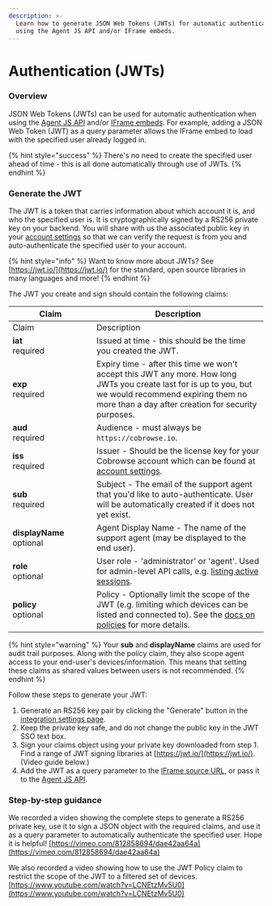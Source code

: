 ```yaml
---
description: >-
  Learn how to generate JSON Web Tokens (JWTs) for automatic authentication when
  using the Agent JS API and/or IFrame embeds.
---
```


# Authentication (JWTs)

### Overview

JSON Web Tokens (JWTs) can be used for automatic authentication when using the [Agent JS API](../agent-sdk/) and/or [IFrame embeds](../custom-iframe-embeds.md). For example, adding a JSON Web Token (JWT) as a query parameter allows the IFrame embed to load with the specified user already logged in.&#x20;

{% hint style="success" %}
There's no need to create the specified user ahead of time - this is all done automatically through use of JWTs.
{% endhint %}

### Generate the JWT

The JWT is a token that carries information about which account it is, and who the specified user is. It is cryptographically signed by a RS256 private key on your backend. You will share with us the associated public key in your [account settings](https://cobrowse.io/dashboard/settings/integrations) so that we can verify the request is from you and auto-authenticate the specified user to your account.&#x20;

{% hint style="info" %}
Want to know more about JWTs? See [https://jwt.io/](https://jwt.io/) for the standard, open source libraries in many languages and more!
{% endhint %}

The JWT you create and sign should contain the following claims:

<table data-header-hidden><thead><tr><th width="150">Claim</th><th>Description</th></tr></thead><tbody><tr><td>Claim</td><td>Description</td></tr><tr><td><strong>iat</strong><br>required</td><td>Issued at time - this should be the time you created the JWT.</td></tr><tr><td><strong>exp</strong><br>required</td><td>Expiry time - after this time we won't accept this JWT any more. How long JWTs you create last for is up to you, but we would recommend expiring them no more than a day after creation for security purposes.</td></tr><tr><td><strong>aud</strong><br>required</td><td>Audience - must always be <code>https://cobrowse.io</code>.</td></tr><tr><td><strong>iss</strong><br>required</td><td>Issuer - Should be the license key for your Cobrowse account which can be found at <a href="https://cobrowse.io/dashboard/settings">account settings</a>.</td></tr><tr><td><strong>sub</strong><br>required</td><td>Subject - The email of the support agent that you'd like to auto-authenticate. User will be automatically created if it does not yet exist.</td></tr><tr><td><strong>displayName</strong><br>optional</td><td>Agent Display Name - The name of the support agent (may be displayed to the end user).</td></tr><tr><td><strong>role</strong><br>optional</td><td>User role - 'administrator' or 'agent'. Used for admin-level API calls, e.g. <a href="https://docs.cobrowse.io/agent-side-integrations/agent-sdk/faqs#check-the-number-of-active-sessions">listing active sessions</a>.</td></tr><tr><td><strong>policy</strong><br>optional</td><td>Policy - Optionally limit the scope of the JWT (e.g. limiting which devices can be listed and connected to). See the <a href="jwt-policies.md">docs on policies</a> for more details.</td></tr></tbody></table>

{% hint style="warning" %}
Your **sub** and **displayName** claims are used for audit trail purposes. Along with the policy claim, they also scope agent access to your end-user's devices/information. This means that setting these claims as shared values between users is not recommended.
{% endhint %}

Follow these steps to generate your JWT:

1. Generate an RS256 key pair by clicking the "Generate" button in the [integration settings page](https://cobrowse.io/dashboard/settings/integrations).
2. Keep the private key safe, and do not change the public key in the JWT SSO text box.&#x20;
3. Sign your claims object using your private key downloaded from step 1. Find a range of JWT signing libraries at [https://jwt.io/](https://jwt.io/). (Video guide below.)
4. Add the JWT as a query parameter to the [IFrame source URL](../custom-iframe-embeds.md), or pass it to the [Agent JS API](../agent-sdk/).

### Step-by-step guidance

We recorded a video showing the complete steps to generate a RS256 private key, use it to sign a JSON object with the required claims, and use it as a query parameter to automatically authenticate the specified user.  Hope it is helpful! [https://vimeo.com/812858694/dae42aa64a](https://vimeo.com/812858694/dae42aa64a)

We also recorded a video showing how to use the JWT Policy claim to restrict the scope of the JWT to a filtered set of devices. [https://www.youtube.com/watch?v=LCNEtzMv5U0](https://www.youtube.com/watch?v=LCNEtzMv5U0)



